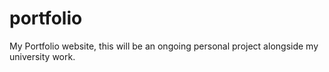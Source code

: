 # portfolio
My Portfolio website, this will be an ongoing personal project alongside my university work.
